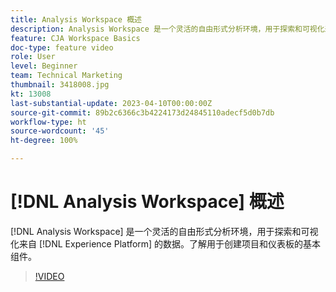 ```yaml
---
title: Analysis Workspace 概述
description: Analysis Workspace 是一个灵活的自由形式分析环境，用于探索和可视化来自 Experience Platform 的数据。
feature: CJA Workspace Basics
doc-type: feature video
role: User
level: Beginner
team: Technical Marketing
thumbnail: 3418008.jpg
kt: 13008
last-substantial-update: 2023-04-10T00:00:00Z
source-git-commit: 89b2c6366c3b4224173d24845110adecf5d0b7db
workflow-type: ht
source-wordcount: '45'
ht-degree: 100%

---
```


# [!DNL Analysis Workspace] 概述

[!DNL Analysis Workspace] 是一个灵活的自由形式分析环境，用于探索和可视化来自 [!DNL Experience Platform] 的数据。了解用于创建项目和仪表板的基本组件。

>[!VIDEO](https://video.tv.adobe.com/v/3418008/?quality=12&learn=on)